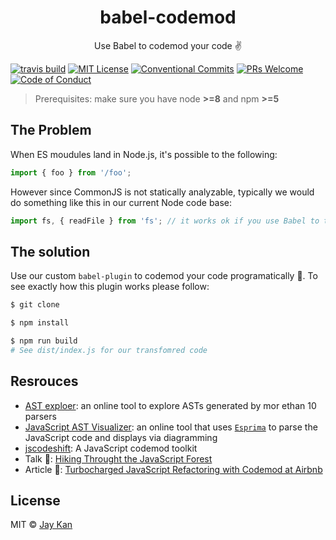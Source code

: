 <div align="center">
  <h1>babel-codemod</h1>

  Use Babel to codemod your code ✌️

</div>

[![travis build][travis-badge]][badge]
[![MIT License][license-badge]][license]
[![Conventional Commits][conventional-badge]][conventional]
[![PRs Welcome][prs-badge]][prs]
[![Code of Conduct][coc-badge]][coc]

> Prerequisites: make sure you have node **>=8** and npm **>=5**

## The Problem
When ES moudules land in Node.js, it's possible to the following:

```javascript
import { foo } from '/foo';
```

However since CommonJS is not statically analyzable, typically we would do something like this in our current Node code base:

```javascript
import fs, { readFile } from 'fs'; // it works ok if you use Babel to transpile
```

## The solution
Use our custom `babel-plugin` to codemod your code programatically 💪. To see exactly how this plugin works please follow:

```bash
$ git clone

$ npm install

$ npm run build
# See dist/index.js for our transfomred code
```

## Resrouces
- [AST exploer](https://astexplorer.net): an online tool to explore ASTs generated by mor ethan 10 parsers
- [JavaScript AST Visualizer](http://jointjs.com/demos/javascript-ast): an online tool that uses [`Esprima`](http://esprima.org/) to parse the JavaScript code and displays via diagramming
- [jscodeshift](https://github.com/facebook/jscodeshift): A JavaScript codemod toolkit
- Talk 📢: [Hiking Throught the JavaScript Forest](https://channel9.msdn.com/Blogs/seattlejs/2016-01-14-02)
- Article 📝: [Turbocharged JavaScript Refactoring with Codemod at Airbnb](https://medium.com/airbnb-engineering/turbocharged-javascript-refactoring-with-codemods-b0cae8b326b9)

## License
MIT © [Jay Kan](https://github.com/JayKan)

[travis-badge]: https://img.shields.io/travis/jaykan/babel-codemod.svg?style=flat-square
[badge]: https://travis-ci.org/jaykan/babel-codemod
[prs-badge]: https://img.shields.io/badge/PRs-welcome-orange.svg?style=flat-square
[prs]: https://github.com/JayKan/babel-codemod/pulls
[license-badge]: https://img.shields.io/npm/l/express.svg?style=flat-square
[license]: https://github.com/JayKan/babel-codemod/blob/master/LICENSE
[coc-badge]: https://img.shields.io/badge/code%20of-conduct-ff69b4.svg?style=flat-square
[coc]: https://github.com/JayKan/babel-codemod/blob/master/CODE_OF_CONDUCT.md
[conventional-badge]: https://img.shields.io/badge/Conventional%20Commits-1.0.0-brightgreen.svg?style=flat-square
[conventional]: https://conventionalcommits.org